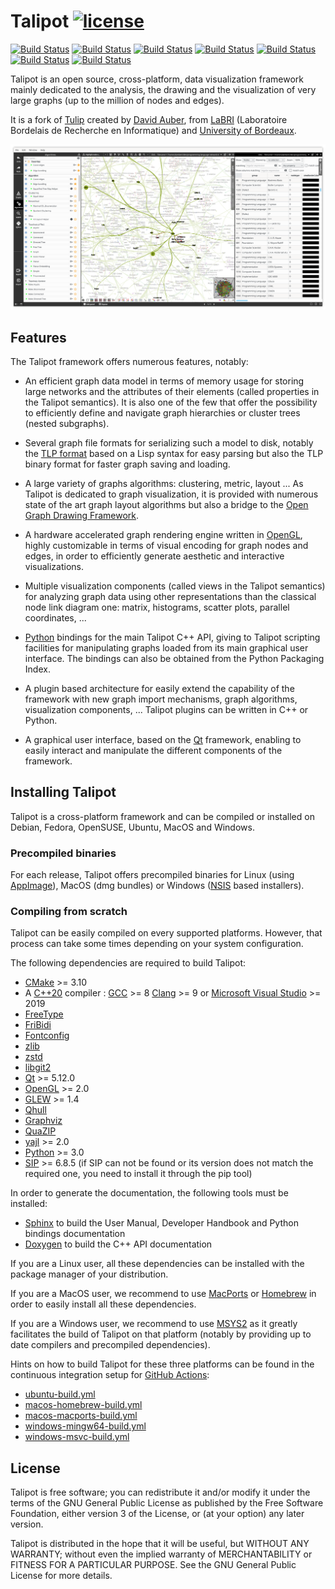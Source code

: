 # Talipot [![license](https://img.shields.io/github/license/anlambert/talipot.svg)](https://www.gnu.org/licenses/gpl-3.0.html)
[![Build Status](https://github.com/anlambert/talipot/actions/workflows/ubuntu-build.yml/badge.svg?branch=master)](https://github.com/anlambert/talipot/actions/workflows/ubuntu-build.yml)
[![Build Status](https://github.com/anlambert/talipot/actions/workflows/archlinux-build.yml/badge.svg?branch=master)](https://github.com/anlambert/talipot/actions/workflows/archlinux-build.yml)
[![Build Status](https://github.com/anlambert/talipot/actions/workflows/appimage-build.yml/badge.svg?branch=master)](https://github.com/anlambert/talipot/actions/workflows/appimage-build.yml)
[![Build Status](https://github.com/anlambert/talipot/actions/workflows/macos-macports-build.yml/badge.svg?branch=master)](https://github.com/anlambert/talipot/actions/workflows/macos-macports-build.yml)
[![Build Status](https://github.com/anlambert/talipot/actions/workflows/macos-homebrew-build.yml/badge.svg?branch=master)](https://github.com/anlambert/talipot/actions/workflows/macos-homebrew-build.yml)
[![Build Status](https://github.com/anlambert/talipot/actions/workflows/windows-mingw64-build.yml/badge.svg?branch=master)](https://github.com/anlambert/talipot/actions/workflows/windows-mingw64-build.yml)
[![Build Status](https://github.com/anlambert/talipot/actions/workflows/windows-msvc-build.yml/badge.svg?branch=master)](https://github.com/anlambert/talipot/actions/workflows/windows-msvc-build.yml)

Talipot is an open source, cross-platform, data visualization framework mainly
dedicated to the analysis, the drawing and the visualization of very large graphs
(up to the million of nodes and edges).

It is a fork of [Tulip](https://github.com/Tulip-dev/tulip) created by
[David Auber](https://www.labri.fr/perso/auber/david_auber_home_page/),
from [LaBRI](https://www.labri.fr) (Laboratoire Bordelais de Recherche en Informatique)
and [University of Bordeaux](https://www.u-bordeaux.fr).

![alt text](screenshots/talipot_screenshot_01.png "Talipot software GUI")

## Features

The Talipot framework offers numerous features, notably:

  * An efficient graph data model in terms of memory usage for storing large networks
  and the attributes of their elements (called properties in the Talipot semantics).
  It is also one of the few that offer the possibility to efficiently define and
  navigate graph hierarchies or cluster trees (nested subgraphs).

  * Several graph file formats for serializing such a model to disk, notably the
  [TLP format](https://tulip.labri.fr/site/?q=tlp-file-format) based on a
  Lisp syntax for easy parsing but also the TLP binary format for faster graph
  saving and loading.

  * A large variety of graphs algorithms: clustering, metric, layout ... As Talipot
  is dedicated to graph visualization, it is provided with numerous state of the art
  graph layout algorithms but also a bridge to the
  [Open Graph Drawing Framework](https://ogdf.uos.de).

  * A hardware accelerated graph rendering engine written in [OpenGL](https://www.opengl.org),
  highly customizable in terms of visual encoding for graph nodes and edges, in order
  to efficiently generate aesthetic and interactive visualizations.

  * Multiple visualization components (called views in the Talipot semantics) for
  analyzing graph data using other representations than the classical node link
  diagram one: matrix, histograms, scatter plots, parallel coordinates, ...

  * [Python](https://www.python.org) bindings for the main Talipot C++ API, giving to
  Talipot scripting facilities for manipulating graphs loaded from its main graphical
  user interface. The bindings can also be obtained from the Python Packaging Index.

  * A plugin based architecture for easily extend the capability of the framework with
  new graph import mechanisms, graph algorithms, visualization components, ...
  Talipot plugins can be written in C++ or Python.

  * A graphical user interface, based on the [Qt](https://www.qt.io) framework, enabling
  to easily interact and manipulate the different components of the framework.


## Installing Talipot

Talipot is a cross-platform framework and can be compiled or installed on Debian, Fedora,
OpenSUSE, Ubuntu, MacOS and Windows.

### Precompiled binaries

For each release, Talipot offers precompiled binaries for Linux (using
[AppImage](https://github.com/AppImage/AppImageKit)), MacOS (dmg bundles) or Windows
([NSIS](https://nsis.sourceforge.io/Main_Page) based installers).

### Compiling from scratch

Talipot can be easily compiled on every supported platforms. However, that process can take
some times depending on your system configuration.

The following dependencies are required to build Talipot:

  * [CMake](https://cmake.org) >= 3.10
  * A [C++20](https://en.wikipedia.org/wiki/C%2B%2B20) compiler : [GCC](https://gcc.gnu.org) >= 8
  [Clang](https://clang.llvm.org) >= 9 or
  [Microsoft Visual Studio](https://www.visualstudio.com) >= 2019
  * [FreeType](https://www.freetype.org)
  * [FriBidi](https://github.com/fribidi/fribidi)
  * [Fontconfig](https://www.freedesktop.org/wiki/Software/fontconfig/)
  * [zlib](https://zlib.net)
  * [zstd](https://github.com/facebook/zstd)
  * [libgit2](https://libgit2.org/)
  * [Qt](https://www.qt.io) >= 5.12.0
  * [OpenGL](https://www.opengl.org) >= 2.0
  * [GLEW](https://github.com/nigels-com/glew) >= 1.4
  * [Qhull](https://github.com/qhull/qhull)
  * [Graphviz](https://graphviz.org/)
  * [QuaZIP](https://github.com/stachenov/quazip)
  * [yajl](https://lloyd.github.io/yajl) >= 2.0
  * [Python](https://www.python.org) >= 3.0
  * [SIP](https://www.riverbankcomputing.com/software/sip) >= 6.8.5
  (if SIP can not be found or its version does not match the required one,
  you need to install it through the pip tool)

In order to generate the documentation, the following tools must be installed:

  * [Sphinx](https://www.sphinx-doc.org) to build the User Manual, Developer Handbook and
    Python bindings documentation
  * [Doxygen](https://www.doxygen.nl) to build the C++ API documentation

If you are a Linux user, all these dependencies can be installed with the package manager
of your distribution.

If you are a MacOS user, we recommend to use [MacPorts](https://www.macports.org) or
[Homebrew](https://brew.sh) in order to easily install all these dependencies.

If you are a Windows user, we recommend to use [MSYS2](https://www.msys2.org) as it
greatly facilitates the build of Talipot on that platform (notably by providing up
to date compilers and precompiled dependencies).

Hints on how to build Talipot for these three platforms can be found in the continuous
integration setup for [GitHub Actions](https://github.com/features/actions):

  * [ubuntu-build.yml](.github/workflows/ubuntu-build.yml)
  * [macos-homebrew-build.yml](.github/workflows/macos-homebrew-build.yml)
  * [macos-macports-build.yml](.github/workflows/macos-macports-build.yml)
  * [windows-mingw64-build.yml](.github/workflows/windows-mingw64-build.yml)
  * [windows-msvc-build.yml](.github/workflows/windows-msvc-build.yml)


## License

Talipot is free software; you can redistribute it and/or modify
it under the terms of the GNU General Public License
as published by the Free Software Foundation, either version 3
of the License, or (at your option) any later version.

Talipot is distributed in the hope that it will be useful,
but WITHOUT ANY WARRANTY; without even the implied warranty of
MERCHANTABILITY or FITNESS FOR A PARTICULAR PURPOSE.
See the GNU General Public License for more details.
